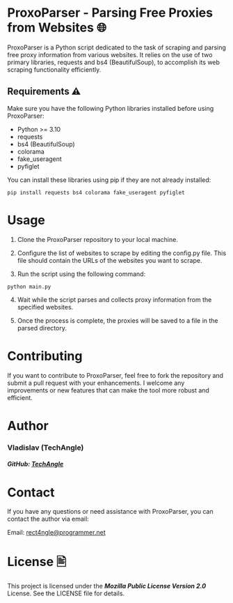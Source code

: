 # ProxoParser - Parsing Free Proxies from Websites 🌐

ProxoParser is a Python script dedicated to the task of scraping and parsing free proxy information from various websites. It relies on the use of two primary libraries, requests and bs4 (BeautifulSoup), to accomplish its web scraping functionality efficiently.

## Requirements ⚠️

Make sure you have the following Python libraries installed before using ProxoParser:

- Python >= 3.10
- requests
- bs4 (BeautifulSoup)
- colorama
- fake_useragent
- pyfiglet

You can install these libraries using pip if they are not already installed:

```shell
pip install requests bs4 colorama fake_useragent pyfiglet
```
# Usage
1. Clone the ProxoParser repository to your local machine.

2. Configure the list of websites to scrape by editing the config.py file. This file should contain the URLs of the websites you want to scrape.

3. Run the script using the following command:

```shell
python main.py
```
4. Wait while the script parses and collects proxy information from the specified websites.

5. Once the process is complete, the proxies will be saved to a file in the parsed directory.

# Contributing
If you want to contribute to ProxoParser, feel free to fork the repository and submit a pull request with your enhancements. I welcome any improvements or new features that can make the tool more robust and efficient.

# Author
### Vladislav (TechAngle)
##### GitHub: [TechAngle](https://github.com/TechAngle/)
# Contact
If you have any questions or need assistance with ProxoParser, you can contact the author via email:

Email: rect4ngle@programmer.net

# License 🖹
This project is licensed under the **_Mozilla Public License Version 2.0_** License. See the LICENSE file for details.
